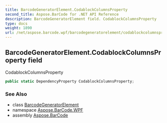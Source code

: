 ```yaml
---
title: BarcodeGeneratorElement.CodablockColumnsProperty
second_title: Aspose.BarCode for .NET API Reference
description: BarcodeGeneratorElement field. CodablockColumnsProperty
type: docs
weight: 1890
url: /net/aspose.barcode.wpf/barcodegeneratorelement/codablockcolumnsproperty/
---
```

## BarcodeGeneratorElement.CodablockColumnsProperty field

CodablockColumnsProperty

```csharp
public static DependencyProperty CodablockColumnsProperty;
```

### See Also

* class [BarcodeGeneratorElement](../)
* namespace [Aspose.BarCode.WPF](../../../aspose.barcode.wpf/)
* assembly [Aspose.BarCode](../../../)



